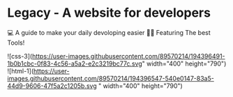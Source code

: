 # Legacy - A website for developers
💻 A guide to make your daily devoloping easier
👨‍💻 Featuring The best Tools!


![css-3](https://user-images.githubusercontent.com/89570214/194396491-1b0b1cbc-0f83-4c56-a5a2-e2c3219bc77c.svg" width="400" height="790")
![html-1](https://user-images.githubusercontent.com/89570214/194396547-540e0147-83a5-44d9-9606-47f5a2c1205b.svg " width="400" height="790") 
